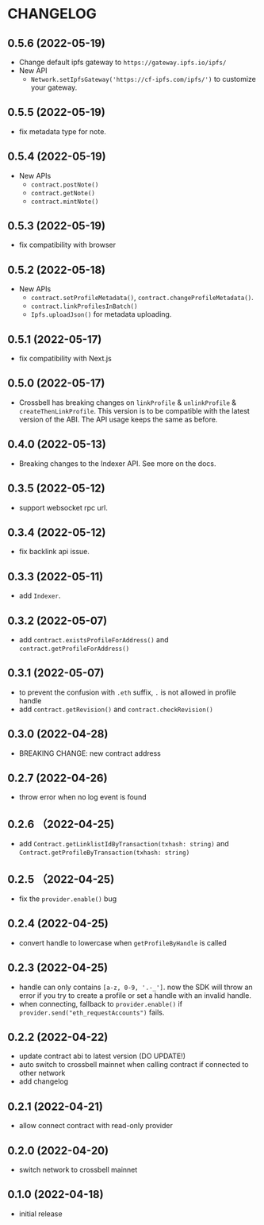 # CHANGELOG

## 0.5.6 (2022-05-19)

- Change default ipfs gateway to `https://gateway.ipfs.io/ipfs/`
- New API
  - `Network.setIpfsGateway('https://cf-ipfs.com/ipfs/')` to customize your gateway.

## 0.5.5 (2022-05-19)

- fix metadata type for note.

## 0.5.4 (2022-05-19)

- New APIs
  - `contract.postNote()`
  - `contract.getNote()`
  - `contract.mintNote()`

## 0.5.3 (2022-05-19)

- fix compatibility with browser

## 0.5.2 (2022-05-18)

- New APIs
  - `contract.setProfileMetadata()`, `contract.changeProfileMetadata()`.
  - `contract.linkProfilesInBatch()`
  - `Ipfs.uploadJson()` for metadata uploading.

## 0.5.1 (2022-05-17)

- fix compatibility with Next.js

## 0.5.0 (2022-05-17)

- Crossbell has breaking changes on `linkProfile` & `unlinkProfile` & `createThenLinkProfile`. This version is to be compatible with the latest version of the ABI. The API usage keeps the same as before.

## 0.4.0 (2022-05-13)

- Breaking changes to the Indexer API. See more on the docs.

## 0.3.5 (2022-05-12)

- support websocket rpc url.

## 0.3.4 (2022-05-12)

- fix backlink api issue.

## 0.3.3 (2022-05-11)

- add `Indexer`.

## 0.3.2 (2022-05-07)

- add `contract.existsProfileForAddress()` and `contract.getProfileForAddress()`

## 0.3.1 (2022-05-07)

- to prevent the confusion with `.eth` suffix, `.` is not allowed in profile handle
- add `contract.getRevision()` and `contract.checkRevision()`

## 0.3.0 (2022-04-28)

- BREAKING CHANGE: new contract address

## 0.2.7 (2022-04-26)

- throw error when no log event is found

## 0.2.6 （2022-04-25)

- add `Contract.getLinklistIdByTransaction(txhash: string)` and `Contract.getProfileByTransaction(txhash: string)`

## 0.2.5 （2022-04-25)

- fix the `provider.enable()` bug

## 0.2.4 (2022-04-25)

- convert handle to lowercase when `getProfileByHandle` is called

## 0.2.3 (2022-04-25)

- handle can only contains `[a-z, 0-9, '.-_']`. now the SDK will throw an error if you try to create a profile or set a handle with an invalid handle.
- when connecting, fallback to `provider.enable()` if `provider.send("eth_requestAccounts")` fails.

## 0.2.2 (2022-04-22)

- update contract abi to latest version (DO UPDATE!)
- auto switch to crossbell mainnet when calling contract if connected to other network
- add changelog

## 0.2.1 (2022-04-21)

- allow connect contract with read-only provider

## 0.2.0 (2022-04-20)

- switch network to crossbell mainnet

## 0.1.0 (2022-04-18)

- initial release
